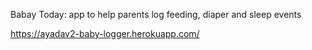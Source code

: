 Babay Today: app to help parents log feeding, diaper and sleep events

https://ayadav2-baby-logger.herokuapp.com/
